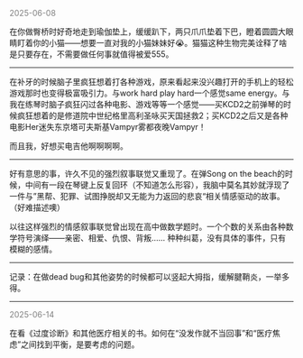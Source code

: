 
<span style="color: gray;">2025-06-08</span>

在你做臀桥时好奇地走到瑜伽垫上，缓缓趴下，两只爪爪垫着下巴，瞪着圆圆大眼睛盯着你的小猫——想要一直对我的小猫妹妹好😭。猫猫这种生物完美诠释了啥是只要存在，不需要做任何事就值得被爱555。

---
在补牙的时候脑子里疯狂想着打各种游戏，原来看起来没兴趣打开的手机上的轻松游戏那时也变得极富吸引力。与work hard play hard一个感觉same energy。与我在练琴时脑子疯狂闪过各种电影、游戏等等一个感觉——买KCD2之前弹琴的时候疯狂想着的是修道院中世纪格里高利圣咏买天国拯救2；买KCD2之后又是各种电影Her迷失东京塔可夫斯基Vampyr雾都夜晚Vampyr！

而且我，好想买电吉他啊啊啊啊。

---
好有意思的事，许久不见的强烈叙事联觉又重现了。在弹Song on the beach的时候，中间有一段在琴键上反复回环（不知道怎么形容），我脑中莫名其妙就浮现了一件与”黑帮、犯罪、试图挣脱却又无能为力返回的悲哀“相关情感驱动的故事。（好难描述噢）

以往这样强烈的情感叙事联觉曾出现在高中做数学题时。一个个数的关系由各种数学符号演绎——亲密、相爱、仇恨、背叛…… 种种纠葛，没有具体的事件，只有模糊的感情。

---
记录：在做dead bug和其他姿势的时候都可以竖起大拇指，缓解腱鞘炎，一举多得。

---
<span style="color: gray;">2025-06-14</span>

在看《过度诊断》和其他医疗相关的书。如何在“没发作就不当回事”和“医疗焦虑”之间找到平衡，是要考虑的问题。